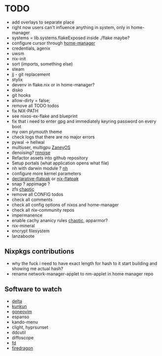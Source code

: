 # TODO

* add overlays to separate place
* right now users can't influence anything in system, only in home-manager
* systems = lib.systems.flakeExposed inside ./flake maybe?
* configure cursor through [home-manager](https://home-manager-options.extranix.com/?query=programs.vscode&release=master)
* credentials, agenix
* uwsm
* nix-init
* sort (imports, something else)
* steam
* jj - git replacement
* stylix
* devenv in flake.nix or in home-manager?
* disko
* git hooks
* allow-dirty = false;
* remove all TODO todos
* fix NIX-PATH
* see nixos-ex-flake and blueprint
* fix that i need to enter gpg and immediately keyring password on every boot
* my own plymouth theme
* check logs that there are no major errors
* pywal -> hellwal
* multiuser, multigpu [ZaneyOS](https://gitlab.com/Zaney/zaneyos)
* denoising? [rnnoise](https://github.com/fufexan/dotfiles/blob/17939d902a780a6db459312baa40940ff2a9c149/home/programs/media/rnnoise.nix#L1C1-L41C2)
* Refactor assets into github repository
* Setup portals (what application opens what file)
* nh with darwin module ? [nh](https://github.com/ToyVo/nh)
* configure more kernel parameters
* [declarative-flatpak](https://github.com/GermanBread/declarative-flatpak) or [nix-flatpak](https://github.com/gmodena/nix-flatpak)
* snap ? appimage ?
* zfs [chaotic](https://www.nyx.chaotic.cx)
* remove all CONFIG todos
* check all comments
* check all config options of nixos and home-manager
* check all nix-community repos
* impermanence
* enable cachy ananicy rules [chaotic](https://www.nyx.chaotic.cx/), apparmor?
* nix-mineral
* encrypt filesystem
* lanzaboote

## Nixpkgs contributions

* why the fuck i need to have exact length for hash to it start building and showing me actual hash?
* rename network-manager-applet to nm-applet in home manager repo

## Software to watch

* [delta](https://github.com/dandavison/delta)
* [kunkun](https://github.com/kunkunsh/kunkun)
* [goneovim](https://github.com/akiyosi/goneovim)
* espanso
* kando-menu
* clight, hyprsunset
* ddcutil
* diffoscope
* [fd](https://github.com/sharkdp/fd)
* [firedragon](https://firedragon.garudalinux.org)
